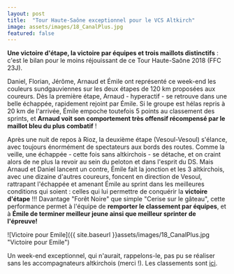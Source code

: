 ```yaml
---
layout: post
title:  "Tour Haute-Saône exceptionnel pour le VCS Altkirch"
image: assets/images/18_CanalPlus.jpg
featured: false
---
```


**Une victoire d'étape, la victoire par équipes et trois maillots distinctifs** : c'est le bilan pour le moins réjouissant de ce Tour Haute-Saône 2018 (FFC 23J).

Daniel, Florian, Jérôme, Arnaud et Émile ont représenté ce week-end les couleurs sundgauviennes sur les deux étapes de 120 km proposées aux coureurs. Dès la première étape, Arnaud - hyperactif - se retrouve dans une belle échappée, rapidement rejoint par Émile. Si le groupe est hélas repris à 20 km de l'arrivée, Émile empoche toutefois 5 points au classement des sprints, et **Arnaud voit son comportement très offensif récompensé par le maillot bleu du plus combatif** !

Après une nuit de repos à Rioz, la deuxième étape (Vesoul-Vesoul) s'élance, avec toujours énormément de spectateurs aux bords des routes. Comme la veille, une échappée - cette fois sans altkirchois - se détache, et on craint alors de ne plus la revoir au sein du peloton et dans l'esprit du DS. Mais Arnaud et Daniel lancent un contre, Émile fait la jonction et les 3 altkirchois, avec une dizaine d'autres coureurs, foncent en direction de Vesoul, rattrapant l'échappée et amenant Émile au sprint dans les meilleures conditions qui soient : celles qui lui permettre de conquérir la **victoire d'étape** !!! Davantage "Forêt Noire" que simple "Cerise sur le gâteau", cette performance permet à l'équipe de **remporter le classement par équipes**, et à **Émile de terminer meilleur jeune ainsi que meilleur sprinter de l'épreuve!**

![Victoire pour Emile]({{ site.baseurl }}assets/images/18_CanalPlus.jpg "Victoire pour Emile")

Un week-end exceptionnel, qui n'aurait, rappelons-le, pas pu se réaliser sans les accompagnateurs altkirchois (merci !). Les classements sont [ici](http://www.tour-haute-saone.fr/images/documents/2018/e2.pdf).